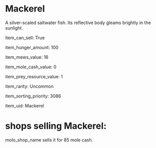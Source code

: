 # Mackerel

A silver-scaled saltwater fish. Its reflective body gleams brightly in the sunlight.

item_can_sell: True

item_hunger_amount: 100

item_mews_value: 16

item_mole_cash_value: 0

item_prey_resource_value: 1

item_rarity: Uncommon

item_sorting_priority: 3086

item_uid: Mackerel

# shops selling Mackerel:

molo_shop_name sells it for 85 mole cash.